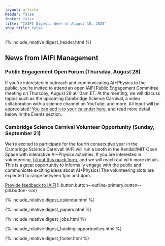 ```yaml
---
layout: article
header: false
footer: false
title: "IAIFI Digest: Week of August 18, 2025"
show_title: false
--- 
```


{% include_relative digest_header.html %}

## News from IAIFI Management

### Public Engagement Open Forum (Thursday, August 28)
If you're interested in outreach and communicating AI+Physics to the public, you're invited to attend an open IAIFI Public Engagement Committee meeting on Thursday, August 28 at 10am ET. At the meeting, we will discuss topics such as the upcoming Cambridge Science Carnival, a video collaboration with a science channel on YouTube, and more. All input will be appreciated! [You can add it to your calendar here](https://calendar.google.com/calendar/event?action=TEMPLATE&tmeid=NGg2ZTZhZW9pYXZhMGpzczFncGk4NTdybzcgcDcxb2tybHAxZWJvazFpMjdtc2gzZm9kdThAZw&tmsrc=p71okrlp1ebok1i27msh3fodu8%40group.calendar.google.com), and read more detail below in the Events section.

### Cambridge Science Carnival Volunteer Opportunity (Sunday, September 21)
We're excited to participate for the fourth consecutive year in the Cambridge Science Carnival! IAIFI will run a booth in the Kendall/MIT Open Space with interactive AI+Physics activities. If you are interested in volunteering, [fill out this quick form](https://app.smartsheet.com/b/form/0198ae83c0a57ba39791ec5d5b3434f9), and we will reach out with more details. This is a great opportunity to informally engage with the public and communicate exciting ideas about AI+Physics! The volunteering slots are expected to range between 1pm and 4pm.  

[Provide feedback to IAIFI](https://forms.gle/hk2mrqjaLY8nCZrE6){:.button.button--outline-primary.button--pill.button--sm}

{% include_relative digest_calendar.html %}

{% include_relative digest_papers.html %}
 
{% include_relative digest_jobs.html %}

{% include_relative digest_funding-opportunities.html %}

{% include_relative digest_footer.html %}
